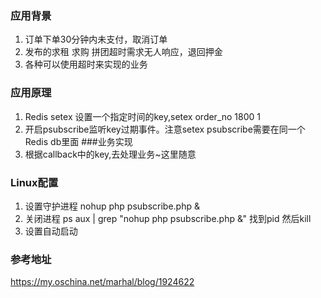 ### 应用背景
1. 订单下单30分钟内未支付，取消订单
2. 发布的求租 求购 拼团超时需求无人响应，退回押金
3. 各种可以使用超时来实现的业务  
### 应用原理
1. Redis setex 设置一个指定时间的key,setex order_no 1800 1  
2. 开启psubscribe监听key过期事件。注意setex psubscribe需要在同一个Redis db里面
###业务实现
1. 根据callback中的key,去处理业务~这里随意  
### Linux配置
1. 设置守护进程 nohup php psubscribe.php &
2. 关闭进程 ps aux | grep "nohup php psubscribe.php &" 找到pid 然后kill  
3. 设置自动启动  
### 参考地址
https://my.oschina.net/marhal/blog/1924622
